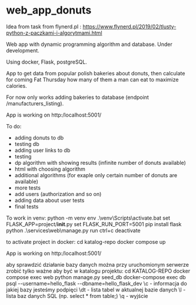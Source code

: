 # web_app_donuts
Idea from task from flynerd.pl : 
https://www.flynerd.pl/2019/02/tlusty-python-z-paczkami-i-algorytmami.html

Web app with dynamic programming algorithm and database. Under development.

Using docker, Flask, postgreSQL. 

App to get data from popular polish bakeries about donuts, then calculate for coming Fat Thursday how many of them a man can eat to maximize calories.

For now only works adding bakeries to database (endpoint /manufacturers_listing).

App is working on http:/localhost:5001/

To do:
- adding donuts to db 
- testing db
- adding user links to db 
- testing
- dp algorithm with showing results (infinite number of donuts available)
- html with choosing algorithm
- additional algorithms (for exaple only certain number of donuts are available)
- more tests
- add users (authorization and so on)
- adding data about user tests
- final tests




To work in venv:
python -m venv env
.\\venv\Scripts\activate.bat
set FLASK_APP=project/__init__.py
set FLASK_RUN_PORT=5001
pip install flask
python .\services\web\manage.py run
ctrl+c
deactivate

to activate project in docker:
cd katalog-repo
docker compose up

App is working on http:/localhost:5001/

aby sprawdzić działanie bazy danych można przy uruchomionym serwerze zrobić tylko ważne aby być w katalogu projektu:
cd KATALOG-REPO
docker compose exec web python manage.py seed_db
docker-compose exec db psql --username=hello_flask --dbname=hello_flask_dev
\c - informacja do jakiej bazy jesteśmy podpięci
\dt - lista tabel w aktualnej bazie danych
\l - lista baz danych
SQL (np. select * from table;)
\q - wyjście 
